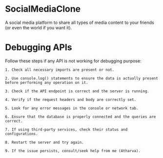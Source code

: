 # SocialMediaClone
A social media platform to share all types of media content to your friends (or even the world if you want it).

# Debugging APIs
Follow these steps if any API is not working for debugging purpose:
```
1. Check all necessary imports are present or not.

2. Use console.log() statements to ensure the data is actually present before performing any operation on it.

3. Check if the API endpoint is correct and the server is running.

4. Verify if the request headers and body are correctly set.

5. Look for any error messages in the console or network tab.

6. Ensure that the database is properly connected and the queries are correct.

7. If using third-party services, check their status and configurations.

8. Restart the server and try again.

9. If the issue persists, consult/seek help from me (Atharva).
```